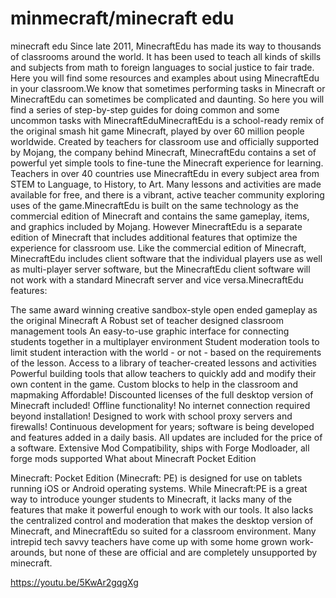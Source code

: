 # minmecraft/minecraft edu
minecraft edu Since late 2011, MinecraftEdu has made its way to thousands of classrooms around the world. It has been used to teach all kinds of skills and subjects from math to foreign languages to social justice to fair trade. Here you will find some resources and examples about using MinecraftEdu in your classroom.We know that sometimes performing tasks in Minecraft or MinecraftEdu can sometimes be complicated and daunting. So here you will find a series of step-by-step guides for doing common and some uncommon tasks with MinecraftEduMinecraftEdu is a school-ready remix of the original smash hit game Minecraft, played by over 60 million people worldwide. Created by teachers for classroom use and officially supported by Mojang, the company behind Minecraft, MinecraftEdu contains a set of powerful yet simple tools to fine-tune the Minecraft experience for learning. Teachers in over 40 countries use MinecraftEdu in every subject area from STEM to Language, to History, to Art. Many lessons and activities are made available for free, and there is a vibrant, active teacher community exploring uses of the game.MinecraftEdu is built on the same technology as the commercial edition of Minecraft and contains the same gameplay, items, and graphics included by Mojang. However MinecraftEdu is a separate edition of Minecraft that includes additional features that optimize the experience for classroom use. Like the commercial edition of Minecraft, MinecraftEdu includes client software that the individual players use as well as multi-player server software, but the MinecraftEdu client software will not work with a standard Minecraft server and vice versa.MinecraftEdu features:

The same award winning creative sandbox-style open ended gameplay as the original Minecraft
A Robust set of teacher designed classroom management tools
An easy-to-use graphic interface for connecting students together in a multiplayer environment
Student moderation tools to limit student interaction with the world - or not - based on the requirements of the lesson.
Access to a library of teacher-created lessons and activities
Powerful building tools that allow teachers to quickly add and modify their own content in the game.
Custom blocks to help in the classroom and mapmaking
Affordable! Discounted licenses of the full desktop version of Minecraft included!
Offline functionality! No internet connection required beyond installation!
Designed to work with school proxy servers and firewalls!
Continuous development for years; software is being developed and features added in a daily basis. All updates are included for the price of a software.
Extensive Mod Compatibility, ships with Forge Modloader, all forge mods supported
What about Minecraft Pocket Edition

Minecraft: Pocket Edition (Minecraft: PE) is designed for use on tablets running iOS or Android operating systems. While Minecraft:PE is a great way to introduce younger students to Minecraft, it lacks many of the features that make it powerful enough to work with our tools. It also lacks the centralized control and moderation that makes the desktop version of Minecraft, and MinecraftEdu so suited for a classroom environment. Many intrepid tech savvy teachers have come up with some home grown work-arounds, but none of these are official and are completely unsupported by minecraft.


https://youtu.be/5KwAr2gqgXg
